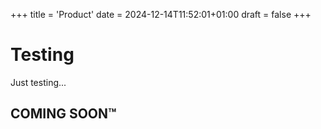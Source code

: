 +++
title = 'Product'
date = 2024-12-14T11:52:01+01:00
draft = false
+++

# Testing

Just testing...

##  COMING SOON™
